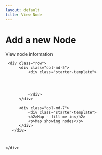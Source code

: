 ```yaml
---
layout: default
title: View Node
---
```


<div class="container">
    <div class="starter-template">
        <h1>Add a new Node</h1>
        <p class="lead">View node information</p>
     </div>

     <div class="row">
          <div class="col-md-5">
              <div class="starter-template">
                                    
                  
                  

              </div>
          </div>

          <div class="col-md-7">
              <div class="starter-template">
              <h2>Map - fill me in</h2>
              <p>Map showing nodes</p>
          </div>
       </div>
       
       
       
    </div>


</div><!-- /.container -->


